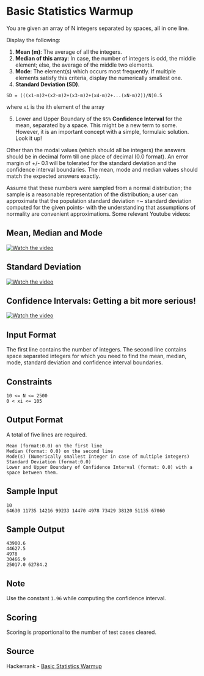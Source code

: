 # Basic Statistics Warmup

You are given an array of N integers separated by spaces, all in one line.

Display the following:

1. **Mean (m)**: The average of all the integers.
2. **Median of this array**: In case, the number of integers is odd, the middle element; else, the average of the middle two elements.
3. **Mode**: The element(s) which occurs most frequently. If multiple elements satisfy this criteria, display the numerically smallest one.
4. **Standard Deviation (SD)**.

```
SD = (((x1-m)2+(x2-m)2+(x3-m)2+(x4-m)2+...(xN-m)2))/N)0.5
```

where `xi` is the ith element of the array

5. Lower and Upper Boundary of the `95%` **Confidence Interval** for the mean, separated by a space. This might be a new term to some. However, it is an important concept with a simple, formulaic solution. Look it up!

Other than the modal values (which should all be integers) the answers should be in decimal form till one place of decimal (0.0 format). An error margin of +/- 0.1 will be tolerated for the standard deviation and the confidence interval boundaries. The mean, mode and median values should match the expected answers exactly.

Assume that these numbers were sampled from a normal distribution; the sample is a reasonable representation of the distribution; a user can approximate that the population standard deviation =~ standard deviation computed for the given points- with the understanding that assumptions of normality are convenient approximations. Some relevant Youtube videos:


## Mean, Median and Mode

[![Watch the video](https://img.youtube.com/vi/5C9LBF3b65s/maxresdefault.jpg)](https://youtu.be/5C9LBF3b65s)


## Standard Deviation


[![Watch the video](https://img.youtube.com/vi/dq_D30kyR1A/maxresdefault.jpg)](https://youtu.be/dq_D30kyR1A)


## Confidence Intervals: Getting a bit more serious!


[![Watch the video](https://img.youtube.com/vi/tFWsuO9f74o/maxresdefault.jpg)](https://youtu.be/tFWsuO9f74o)


## Input Format

The first line contains the number of integers.
The second line contains space separated integers for which you need to find the mean, median, mode, standard deviation and confidence interval boundaries.

## Constraints

```
10 <= N <= 2500
0 < xi <= 105
```

## Output Format

A total of five lines are required.

```
Mean (format:0.0) on the first line
Median (format: 0.0) on the second line
Mode(s) (Numerically smallest Integer in case of multiple integers)
Standard Deviation (format:0.0) 
Lower and Upper Boundary of Confidence Interval (format: 0.0) with a space between them.
```

## Sample Input

```
10
64630 11735 14216 99233 14470 4978 73429 38120 51135 67060
```

## Sample Output

```
43900.6
44627.5
4978
30466.9
25017.0 62784.2
```

## Note

Use the constant `1.96` while computing the confidence interval.

## Scoring

Scoring is proportional to the number of test cases cleared.

## Source

Hackerrank - [Basic Statistics Warmup](https://www.hackerrank.com/challenges/stat-warmup/problem)

